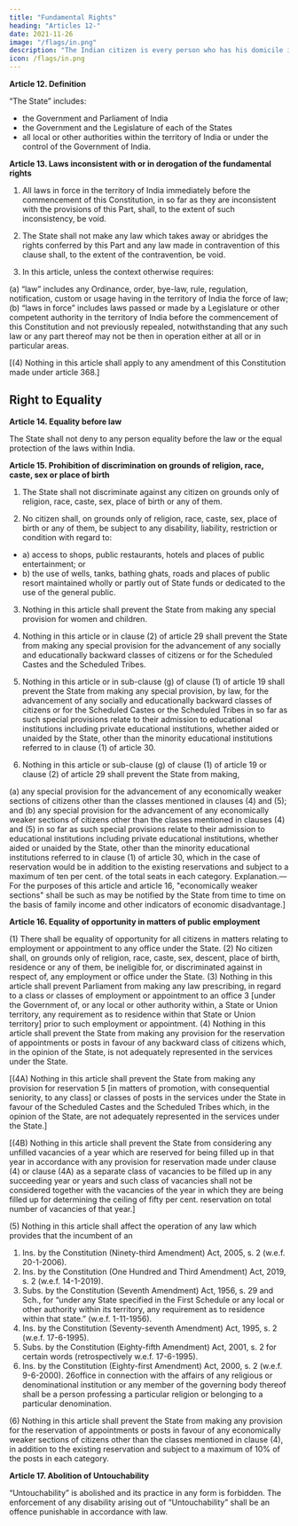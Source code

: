 ```yaml
---
title: "Fundamental Rights"
heading: "Articles 12-"
date: 2021-11-26
image: "/flags/in.png"
description: "The Indian citizen is every person who has his domicile in the territory of India"
icon: /flags/in.png
---
```




**Article 12. Definition**

“The State” includes:
- the Government and Parliament of India
- the Government and the Legislature of each of the States 
- all local or other authorities within the territory of India or under the control of the Government of India.

**Article 13. Laws inconsistent with or in derogation of the fundamental rights**

1. All laws in force in the territory of India immediately before the commencement of this Constitution, in so far as they are inconsistent with the provisions of this Part, shall, to the extent of such inconsistency, be void.

2. The State shall not make any law which takes away or abridges the rights conferred by this Part and any law made in contravention of this clause shall, to the extent of the contravention, be void.

3. In this article, unless the context otherwise requires:

(a) “law” includes any Ordinance, order, bye-law, rule, regulation, notification, custom or usage
having in the territory of India the force of law;
(b) “laws in force” includes laws passed or made by a Legislature or other competent authority in
the territory of India before the commencement of this Constitution and not previously repealed,
notwithstanding that any such law or any part thereof may not be then in operation either at all or in
particular areas.

[(4) Nothing in this article shall apply to any amendment of this Constitution made under article 368.]

## Right to Equality

**Article 14. Equality before law**

The State shall not deny to any person equality before the law or the equal protection of the laws within India.

**Article 15. Prohibition of discrimination on grounds of religion, race, caste, sex or place of birth**

1. The State shall not discriminate against any citizen on grounds only of religion, race, caste, sex, place of birth or any of them.

2. No citizen shall, on grounds only of religion, race, caste, sex, place of birth or any of them, be subject to any disability, liability, restriction or condition with regard to:

- a) access to shops, public restaurants, hotels and places of public entertainment; or
- b) the use of wells, tanks, bathing ghats, roads and places of public resort maintained wholly or partly out of State funds or dedicated to the use of the general public.

3. Nothing in this article shall prevent the State from making any special provision for women and children.

4. Nothing in this article or in clause (2) of article 29 shall prevent the State from making any special provision for the advancement of any socially and educationally backward classes of citizens or for the Scheduled Castes and the Scheduled Tribes.

<!-- 1. Ins. by the Constitution (Twenty-fourth Amendment) Act, 1971, s. 2 (w.e.f. 5-11-1971).
2. Ins. by the Constitution (First Amendment) Act, 1951, s. 2 (w.e.f. 18-6-1951). -->

5. Nothing in this article or in sub-clause (g) of clause (1) of article 19 shall prevent the State from making any special provision, by law, for the advancement of any socially and educationally backward classes of citizens or for the Scheduled Castes or the Scheduled Tribes in so far as such special provisions relate to their admission to educational institutions including private educational institutions, whether aided
or unaided by the State, other than the minority educational institutions referred to in clause (1) of article 30.

6. Nothing in this article or sub-clause (g) of clause (1) of article 19 or clause (2) of article 29 shall prevent the State from making,

(a) any special provision for the advancement of any economically weaker sections of citizens other
than the classes mentioned in clauses (4) and (5); and
(b) any special provision for the advancement of any economically weaker sections of citizens other
than the classes mentioned in clauses (4) and (5) in so far as such special provisions relate to their admission
to educational institutions including private educational institutions, whether aided or unaided by the State,
other than the minority educational institutions referred to in clause (1) of article 30, which in the case of
reservation would be in addition to the existing reservations and subject to a maximum of ten per cent. of
the total seats in each category.
Explanation.— For the purposes of this article and article 16, "economically weaker sections" shall be
such as may be notified by the State from time to time on the basis of family income and other indicators
of economic disadvantage.]

**Article 16. Equality of opportunity in matters of public employment**

(1) There shall be equality of opportunity for all citizens in matters relating to employment or appointment to any office under the State.
(2) No citizen shall, on grounds only of religion, race, caste, sex, descent, place of birth, residence or any
of them, be ineligible for, or discriminated against in respect of, any employment or office under the State.
(3) Nothing in this article shall prevent Parliament from making any law prescribing, in regard to a
class or classes of employment or appointment to an office 3 [under the Government of, or any local or other
authority within, a State or Union territory, any requirement as to residence within that State or Union
territory] prior to such employment or appointment.
(4) Nothing in this article shall prevent the State from making any provision for the reservation of appointments or posts in favour of any backward class of citizens which, in the opinion of the State, is not adequately represented in the services under the State.

[(4A) Nothing in this article shall prevent the State from making any provision for reservation 5 [in
matters of promotion, with consequential seniority, to any class] or classes of posts in the services under
the State in favour of the Scheduled Castes and the Scheduled Tribes which, in the opinion of the State, are
not adequately represented in the services under the State.]

[(4B) Nothing in this article shall prevent the State from considering any unfilled vacancies of a year
which are reserved for being filled up in that year in accordance with any provision for reservation made
under clause (4) or clause (4A) as a separate class of vacancies to be filled up in any succeeding year or
years and such class of vacancies shall not be considered together with the vacancies of the year in which
they are being filled up for determining the ceiling of fifty per cent. reservation on total number of vacancies
of that year.]

(5) Nothing in this article shall affect the operation of any law which provides that the incumbent of an
1. Ins. by the Constitution (Ninety-third Amendment) Act, 2005, s. 2 (w.e.f. 20-1-2006).
2. Ins. by the Constitution (One Hundred and Third Amendment) Act, 2019, s. 2 (w.e.f. 14-1-2019).
3. Subs. by the Constitution (Seventh Amendment) Act, 1956, s. 29 and Sch., for “under any State specified in the First Schedule
or any local or other authority within its territory, any requirement as to residence within that state.” (w.e.f. 1-11-1956).
4. Ins. by the Constitution (Seventy-seventh Amendment) Act, 1995, s. 2 (w.e.f. 17-6-1995).
5. Subs. by the Constitution (Eighty-fifth Amendment) Act, 2001, s. 2 for certain words (retrospectively w.e.f. 17-6-1995).
6. Ins. by the Constitution (Eighty-first Amendment) Act, 2000, s. 2 (w.e.f. 9-6-2000).
26office in connection with the affairs of any religious or denominational institution or any member of the
governing body thereof shall be a person professing a particular religion or belonging to a particular
denomination.

(6) Nothing in this article shall prevent the State from making any provision for the reservation of appointments or posts in favour of any economically weaker sections of citizens other than the classes mentioned in clause (4), in addition to the existing reservation and subject to a maximum of 10% of the posts in each category.

**Article 17. Abolition of Untouchability**

“Untouchability” is abolished and its practice in any form is
forbidden. The enforcement of any disability arising out of “Untouchability” shall be an offence punishable
in accordance with law.

